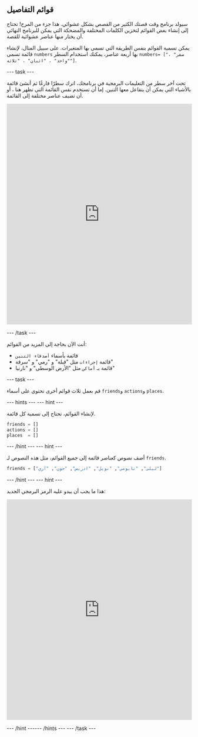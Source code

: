 ## قوائم التفاصيل

سيولد برنامج وقت قصتك الكثير من القصص بشكل عشوائي. هذا جزء من المرح! تحتاج إلى إنشاء بعض القوائم لتخزين الكلمات المختلفة والمضحكة التي يمكن للبرنامج النهائي أن يختار منها عناصر عشوائية للقصة.

يمكن تسمية القوائم بنفس الطريقة التي تسمى بها المتغيرات. على سبيل المثال، لإنشاء قائمة تسمى `numbers` بها أربعة عناصر، يمكنك استخدام السطر `numbers= ["صفر" ، "واحد" ، "اثنان" ، "ثلاثة"]`.

--- task ---

تحت آخر سطر من التعليمات البرمجية في برنامجك، اترك سطرًا فارغًا ثم أنشئ قائمة بالأشياء التي يمكن أن يتفاعل معها التنين. إما أن تستخدم نفس القائمة التي تظهر هنا ، أو أن تضيف عناصر مختلفة إلى القائمة. 
<iframe src="https://trinket.io/embed/python/6ea3101a55" width="100%" height="600" frameborder="0" marginwidth="0" marginheight="0" allowfullscreen mark="crwd-mark"></iframe> 

--- /task ---

أنت الآن بحاجة إلى المزيد من القوائم:

- قائمة بأسماء `أصدقاء التنين`
- قائمة `إجراءات` مثل "قبلة" و "رمي" و "سرقة"
- قائمة بـ `أماكن` مثل "الأرض الوسطى" و "نارنيا"

--- task ---

قم بعمل ثلاث قوائم أخرى تحتوي على أسماء `friends`و `actions`و `places`.

--- hints ---
 --- hint ---

لإنشاء القوائم، تحتاج إلى تسمية كل قائمة.

```python
friends = []
actions = []
places  = []
```

--- /hint --- --- hint ---

أضف نصوص كعناصر قائمة إلى جميع القوائم، مثل هذه النصوص لـ `friends`.

```python
friends = ["ليلى", "نايومي", "نويل", "ادريس", "جون", "آري"]
```

--- /hint --- --- hint ---

هذا ما يجب أن يبدو عليه الرمز البرمجي الجديد: 
<iframe src="https://trinket.io/embed/python/45557c15e5" width="100%" height="600" frameborder="0" marginwidth="0" marginheight="0" allowfullscreen mark="crwd-mark"></iframe> 

--- /hint ------ /hints --- --- /task ---